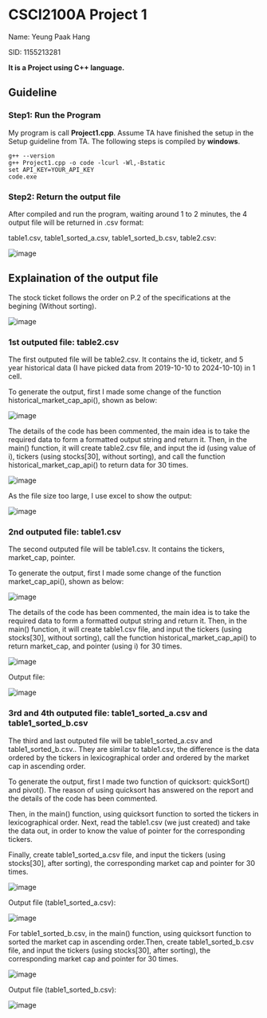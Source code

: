 # CSCI2100A Project 1

Name:	Yeung Paak Hang

SID:	1155213281

**It is a Project using C++ language.**

## Guideline

### Step1: Run the Program

My program is call **Project1.cpp**. Assume TA have finished the setup in the Setup guideline from TA. The following steps is compiled by **windows**.

```batch
g++ --version
g++ Project1.cpp -o code -lcurl -Wl,-Bstatic
set API_KEY=YOUR_API_KEY
code.exe
```


### Step2: Return the output file

After compiled and run the program, waiting around 1 to 2 minutes, the 4 output file will be returned in .csv format: 

table1.csv,
table1_sorted_a.csv,
table1_sorted_b.csv,
table2.csv:

![image](https://github.com/user-attachments/assets/5dcc51eb-7ed7-4b94-a013-968da7ca9159)


## Explaination of the output file

The stock ticket follows the order on P.2 of the specifications at the begining (Without sorting).

![image](https://github.com/user-attachments/assets/edf04552-c4b8-4e76-9889-ff1f7b7e68c3)


### 1st outputed file: table2.csv

The first outputed file will be table2.csv. It contains the id, ticketr, and 5 year historical data (I have picked data from 2019-10-10 to 2024-10-10) in 1 cell.

To generate the output, first I made some change of the function historical_market_cap_api(), shown as below:

![image](https://github.com/user-attachments/assets/6ddb1700-8ce3-487b-ac23-76a095627e51)

The details of the code has been commented, the main idea is to take the required data to form a formatted output string and return it. Then, in the main() function, it will create table2.csv file, and input the id (using value of i), tickers (using stocks[30], without sorting), and call the function historical_market_cap_api() to return data for 30 times.

![image](https://github.com/user-attachments/assets/9de479b4-fa1a-45e3-8205-99ed7455ca1b)

As the file size too large, I use excel to show the output:

![image](https://github.com/user-attachments/assets/ed46fa89-ec5d-43b9-9ed7-b9b5acfd6506)


### 2nd outputed file: table1.csv

The second outputed file will be table1.csv. It contains the tickers, market_cap, pointer.

To generate the output, first I made some change of the function market_cap_api(), shown as below:

![image](https://github.com/user-attachments/assets/efa6c37f-12c3-42d6-a9d8-7dd8098a7b19)

The details of the code has been commented, the main idea is to take the required data to form a formatted output string and return it. Then, in the main() function, it will create table1.csv file, and input the tickers (using stocks[30], without sorting), call the function historical_market_cap_api() to return market_cap, and pointer (using i) for 30 times.

![image](https://github.com/user-attachments/assets/0b54f4f2-bbff-4733-899f-d150a2bacb7e)

Output file:

![image](https://github.com/user-attachments/assets/3702a625-afed-44d6-acf3-f39e4bc0234f)


### 3rd and 4th outputed file: table1_sorted_a.csv and table1_sorted_b.csv

The third and last outputed file will be table1_sorted_a.csv and table1_sorted_b.csv.. They are similar to table1.csv, the difference is the data ordered by the tickers in lexicographical order and ordered by the market cap in ascending order.

To generate the output, first I made two function of quicksort: quickSort() and pivot(). The reason of using quicksort has answered on the report and the details of the code has been commented.

Then, in the main() function, using quicksort function to sorted the tickers in lexicographical order. Next, read the table1.csv (we just created) and take the data out, in order to know the value of pointer for the corresponding tickers.

Finally, create table1_sorted_a.csv file, and input the tickers (using stocks[30], after sorting), the corresponding market cap and pointer for 30 times.

![image](https://github.com/user-attachments/assets/df5b006c-6ff6-4f0f-857b-b574f25b4737)

Output file (table1_sorted_a.csv):

![image](https://github.com/user-attachments/assets/f7ddf6cc-3d4f-4190-bf6b-a767d25fea01)

For table1_sorted_b.csv, in the main() function, using quicksort function to sorted the market cap in ascending order.Then, create table1_sorted_b.csv file, and input the tickers (using stocks[30], after sorting), the corresponding market cap and pointer for 30 times.

![image](https://github.com/user-attachments/assets/7a59c807-a56d-4e0b-81a5-1e5f6ae015dd)


Output file (table1_sorted_b.csv):

![image](https://github.com/user-attachments/assets/f482a76c-ef17-48bc-b914-c751e716d483)





